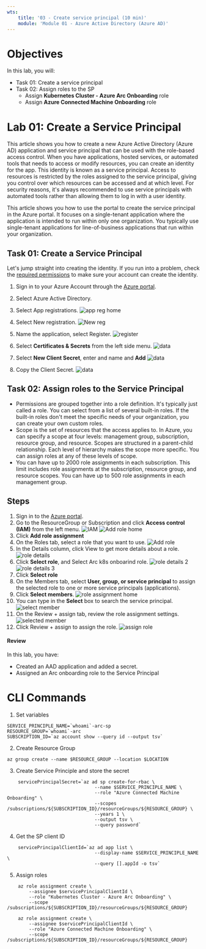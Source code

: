 ```yaml
---
wts:
    title: '03 - Create service principal (10 min)'   
    module: 'Module 01 - Azure Active Directory (Azure AD)'
---
```


# Objectives

In this lab, you will:

+ Task 01: Create a service principal
+ Task 02: Assign roles to the SP
  - Assign **Kubernetes Cluster - Azure Arc Onboarding** role
  - Assign **Azure Connected Machine Onboarding** role

# Lab 01: Create a Service Principal

This article shows you how to create a new Azure Active Directory (Azure AD) application and service principal that can be used with the role-based access control. When you have applications, hosted services, or automated tools that needs to access or modify resources, you can create an identity for the app. This identity is known as a service principal. Access to resources is restricted by the roles assigned to the service principal, giving you control over which resources can be accessed and at which level. For security reasons, it's always recommended to use service principals with automated tools rather than allowing them to log in with a user identity.

This article shows you how to use the portal to create the service principal in the Azure portal. It focuses on a single-tenant application where the application is intended to run within only one organization. You typically use single-tenant applications for line-of-business applications that run within your organization.

## Task 01: Create a Service Principal

Let's jump straight into creating the identity. If you run into a problem, check the [required permissions](https://docs.microsoft.com/en-us/azure/active-directory/develop/howto-create-service-principal-portal#permissions-required-for-registering-an-app) to make sure your account can create the identity.

1. Sign in to your Azure Account through the [Azure portal](https://portal.azure.com/).

2. Select Azure Active Directory.

3. Select App registrations. ![app reg home](images/16_app_home.jpg)

4. Select New registration. ![New reg](images/17_register_an_app.jpg)

5. Name the application, select Register. ![register](images/18_sp_details.jpg)
6. Select **Certificates & Secrets** from the left side menu. ![data](images/19_client_secret_home.jpg)
7. Select **New Client Secret**, enter and name and **Add** ![data](images/20_create_secret.jpg)
8. Copy the Client Secret. ![data](images/21_created_secret.jpg)

## Task 02: Assign roles to the Service Principal

- Permissions are grouped together into a role definition. It's typically just called a role. You can select from a list of several built-in roles. If the built-in roles don't meet the specific needs of your organization, you can create your own custom roles.
- Scope is the set of resources that the access applies to. In Azure, you can specify a scope at four levels: management group, subscription, resource group, and resource. Scopes are structured in a parent-child relationship. Each level of hierarchy makes the scope more specific. You can assign roles at any of these levels of scope.
- You can have up to 2000 role assignments in each subscription. This limit includes role assignments at the subscription, resource group, and resource scopes. You can have up to 500 role assignments in each management group.

## Steps

1. Sign in to the [Azure portal](https://portal.azure.com/).
2. Go to the ResourceGroup or Subscription and click **Access control (IAM)** from the left menu. ![IAM](images/22_scope_resource_group_role_assignment.jpg) ![Add role home](images/23_iam_home.jpg)
3. Click **Add role assignment** 
4. On the Roles tab, select a role that you want to use. ![Add role](images/24_arc_machine_onboarding_select.jpg)
5. In the Details column, click View to get more details about a role. ![role details](images/25_view_role.jpg)
6. Click **Select role**, and Select Arc k8s onboarind role. ![role details 2](images/25_a_view_and_select_role.jpg) ![role details 3](images/25_b_view_and_select_role.jpg)
7. Click **Select role**
8.  On the Members tab, select **User, group, or service principal** to assign the selected role to one or more service principals (applications).
9.  Click **Select members**.
    ![role assignment home](images/26_role_assignment_members_home.jpg)
10. You can type in the **Select** box to search the service principal.
    ![select member](images/27_select_member_service_principal.jpg)
11. On the Review + assign tab, review the role assignment settings.
    ![selected member](images/28_selected_member.jpg)
12. Click Review + assign to assign the role.
    ![assign role](images/29_review_assign_role.jpg)

#### Review

In this lab, you have:

- Created an AAD application and added a secret.
- Assigned an Arc onboarding role to the Service Principal

# CLI Commands
1. Set variables
```
SERVICE_PRINCIPLE_NAME=`whoami`-arc-sp
RESOURCE_GROUP=`whoami`-arc
SUBSCRIPTION_ID=`az account show --query id --output tsv`
```
2. Create Resource Group
```
az group create --name $RESOURCE_GROUP --location $LOCATION
```

3. Create Service Principle and store the secret
```
    servicePrincipalSecret=`az ad sp create-for-rbac \
                                --name $SERVICE_PRINCIPLE_NAME \
                                --role "Azure Connected Machine Onboarding" \
                                --scopes /subscriptions/${SUBSCRIPTION_ID}/resourceGroups/${RESOURCE_GROUP} \
                                --years 1 \
                                --output tsv \
                                --query password`
```
4. Get the SP client ID 
```
    servicePrincipalClientId=`az ad app list \
                                --display-name $SERVICE_PRINCIPLE_NAME \
                                --query [].appId -o tsv`
```

5. Assign roles
```
    az role assignment create \
        --assignee $servicePrincipalClientId \
        --role "Kubernetes Cluster - Azure Arc Onboarding" \
        --scope /subscriptions/${SUBSCRIPTION_ID}/resourceGroups/${RESOURCE_GROUP}

    az role assignment create \
        --assignee $servicePrincipalClientId \
        --role "Azure Connected Machine Onboarding" \
        --scope /subscriptions/${SUBSCRIPTION_ID}/resourceGroups/${RESOURCE_GROUP}
```
